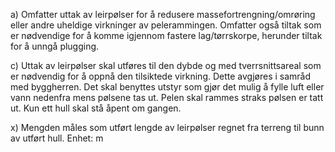 a) Omfatter uttak av leirpølser for å redusere massefortrengning/omrøring eller andre uheldige virkninger av pelerammingen. Omfatter også tiltak som er nødvendige for å komme igjennom fastere lag/tørrskorpe, herunder tiltak for å unngå plugging.

c) Uttak av leirpølser skal utføres til den dybde og med tverrsnittsareal som er nødvendig for å oppnå den tilsiktede virkning.  Dette avgjøres i samråd med byggherren.
Det skal benyttes utstyr som gjør det mulig å fylle luft eller vann nedenfra mens pølsene tas ut. Pelen skal rammes straks pølsen er tatt ut. Kun ett hull skal stå åpent om gangen.

x) Mengden måles som utført lengde av leirpølser regnet fra terreng til bunn av utført hull. Enhet: m

